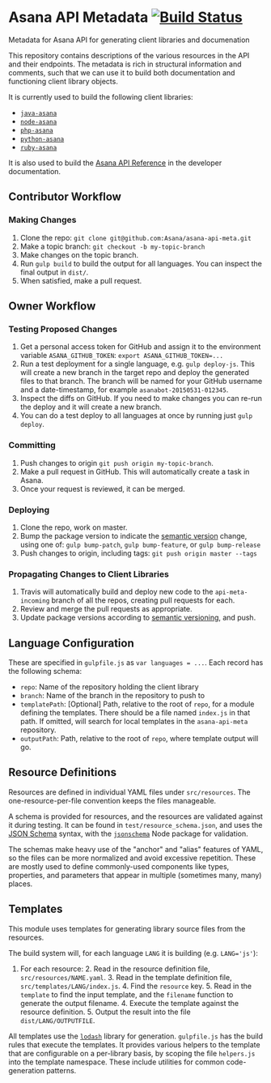 # Asana API Metadata [![Build Status][travis-image]][travis-url]
Metadata for Asana API for generating client libraries and documenation

This repository contains descriptions of the various resources in the API and their endpoints. The metadata is rich in structural information and comments, such that we can use it to build both documentation and functioning client library objects.

It is currently used to build the following client libraries:

  * [`java-asana`](https://github.com/Asana/java-asana)
  * [`node-asana`](https://github.com/Asana/node-asana)
  * [`php-asana`](https://github.com/Asana/php-asana)
  * [`python-asana`](https://github.com/Asana/python-asana)
  * [`ruby-asana`](https://github.com/Asana/ruby-asana)
  
It is also used to build the [Asana API Reference](https://asana.com/developers/api-reference) in the developer documentation. 

## Contributor Workflow

### Making Changes

  1. Clone the repo:
     `git clone git@github.com:Asana/asana-api-meta.git`
  2. Make a topic branch:
     `git checkout -b my-topic-branch`
  3. Make changes on the topic branch.
  4. Run `gulp build` to build the output for all languages. You can inspect the final output in `dist/`.
  5. When satisfied, make a pull request.
  
## Owner Workflow

### Testing Proposed Changes

  1. Get a personal access token for GitHub and assign it to the environment variable `ASANA_GITHUB_TOKEN`:
     `export ASANA_GITHUB_TOKEN=...`
  2. Run a test deployment for a single language, e.g. `gulp deploy-js`. This will create a new branch in the target repo and deploy the generated files to that branch. The branch will be named for your GitHub username and a date-timestamp, for example `asanabot-20150531-012345`.
  3. Inspect the diffs on GitHub. If you need to make changes you can re-run the deploy and it will create a new branch.
  4. You can do a test deploy to all languages at once by running just `gulp deploy`.

### Committing

  1. Push changes to origin `git push origin my-topic-branch`.
  2. Make a pull request in GitHub. This will automatically create a task in Asana.
  3. Once your request is reviewed, it can be merged.
  
### Deploying

  1. Clone the repo, work on master.
  2. Bump the package version to indicate the [semantic version](http://semver.org/) change, using one of: `gulp bump-patch`, `gulp bump-feature`, or `gulp bump-release`
  3. Push changes to origin, including tags:
     `git push origin master --tags` 

### Propagating Changes to Client Libraries

  1. Travis will automatically build and deploy new code to the `api-meta-incoming` branch of all the repos, creating pull requests for each.
  2. Review and merge the pull requests as appropriate.
  3. Update package versions according to [semantic versioning](http://semver.org/), and push.


## Language Configuration

These are specified in `gulpfile.js` as `var languages = ...`. Each record has the following schema:

  * `repo`: Name of the repository holding the client library
  * `branch`: Name of the branch in the repository to push to
  * `templatePath`: [Optional] Path, relative to the root of `repo`, for a module defining the templates. There should be a file named `index.js` in that path. If omitted, will search for local templates in the `asana-api-meta` repository.
  * `outputPath`: Path, relative to the root of `repo`, where template output will go.

## Resource Definitions

Resources are defined in individual YAML files under `src/resources`. The one-resource-per-file convention keeps the files manageable.

A schema is provided for resources, and the resources are validated against it during testing. It can be found in `test/resource_schema.json`, and uses the [JSON Schema](http://json-schema.org/) syntax, with the [`jsonschema`](http://json-schema.org/) Node package for validation.

The schemas make heavy use of the "anchor" and "alias" features of YAML, so the files can be more normalized and avoid excessive repetition. These are mostly used to define commonly-used components like types, properties, and parameters that appear in multiple (sometimes many, many) places.

## Templates

This module uses templates for generating library source files from the resources.

The build system will, for each language `LANG` it is building (e.g. `LANG='js'`):
  1. For each resource:
    2. Read in the resource definition file, `src/resources/NAME.yaml`.
    3. Read in the template definition file, `src/templates/LANG/index.js`.
      4. Find the `resource` key.
      5. Read in the `template` to find the input template, and the `filename` function to generate the output filename.
    4. Execute the template against the resource definition.
    5. Output the result into the file `dist/LANG/OUTPUTFILE`.

All templates use the [`lodash`](https://www.npmjs.com/package/lodash) library for generation. `gulpfile.js` has the build rules that execute the templates. It provides various helpers to the template that are configurable on a per-library basis, by scoping the file `helpers.js` into the template namespace. These include utilities for common code-generation patterns.

[travis-url]: http://travis-ci.org/Asana/asana-api-meta
[travis-image]: https://api.travis-ci.org/Asana/asana-api-meta.svg?style=flat-square&branch=master

